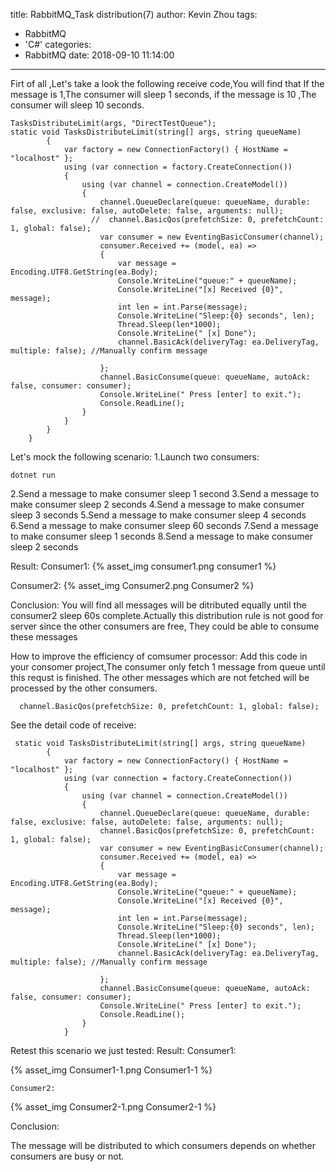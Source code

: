 title: RabbitMQ_Task distribution(7)
author: Kevin Zhou
tags:
  - RabbitMQ
  - 'C#'
categories:
  - RabbitMQ
date: 2018-09-10 11:14:00
---
Firt of all ,Let's take a look the following receive code,You will find that If the message is 1,The consumer will sleep 1 seconds, if the message is 10 ,The consumer will sleep 10 seconds.
```Csharp
TasksDistributeLimit(args, "DirectTestQueue");
static void TasksDistributeLimit(string[] args, string queueName)
        {
            var factory = new ConnectionFactory() { HostName = "localhost" };
            using (var connection = factory.CreateConnection())
            {
                using (var channel = connection.CreateModel())
                {
                    channel.QueueDeclare(queue: queueName, durable: false, exclusive: false, autoDelete: false, arguments: null);
                  //  channel.BasicQos(prefetchSize: 0, prefetchCount: 1, global: false);
                    var consumer = new EventingBasicConsumer(channel);
                    consumer.Received += (model, ea) =>
                    {
                        var message = Encoding.UTF8.GetString(ea.Body);
                        Console.WriteLine("queue:" + queueName);
                        Console.WriteLine("[x] Received {0}", message);
                        int len = int.Parse(message);                        
                        Console.WriteLine("Sleep:{0} seconds", len);
                        Thread.Sleep(len*1000);
                        Console.WriteLine(" [x] Done");
                        channel.BasicAck(deliveryTag: ea.DeliveryTag, multiple: false); //Manually confirm message

                    };
                    channel.BasicConsume(queue: queueName, autoAck: false, consumer: consumer);
                    Console.WriteLine(" Press [enter] to exit.");
                    Console.ReadLine();
                }
            }
        }
    }
```
<!--more-->
Let's mock the following scenario:
1.Launch two consumers:
  ```
  dotnet run
  ```
2.Send a message to make consumer sleep 1 second
3.Send a message to make consumer sleep 2 seconds
4.Send a message to make consumer sleep 3 seconds
5.Send a message to make consumer sleep 4 seconds
6.Send a message to make consumer sleep 60 seconds
7.Send a message to make consumer sleep 1 seconds
8.Send a message to make consumer sleep 2 seconds

Result:
Consumer1:
{% asset_img consumer1.png consumer1 %}

Consumer2:
{% asset_img Consumer2.png Consumer2 %}

Conclusion:
You will find all messages will be ditributed equally until the consumer2 sleep 60s complete.Actually this distribution rule is not good for server since the other consumers are free, They could be able to consume these messages

How to improve the efficiency of comsumer processor:
Add this code in your consomer project,The consumer only fetch 1 message from queue until 
this requst is finished. The other messages which are not fetched will be processed by the other consumers.
```Charp
  channel.BasicQos(prefetchSize: 0, prefetchCount: 1, global: false);
```
See the detail code of receive:
```Charp
 static void TasksDistributeLimit(string[] args, string queueName)
        {
            var factory = new ConnectionFactory() { HostName = "localhost" };
            using (var connection = factory.CreateConnection())
            {
                using (var channel = connection.CreateModel())
                {
                    channel.QueueDeclare(queue: queueName, durable: false, exclusive: false, autoDelete: false, arguments: null);
                    channel.BasicQos(prefetchSize: 0, prefetchCount: 1, global: false);
                    var consumer = new EventingBasicConsumer(channel);
                    consumer.Received += (model, ea) =>
                    {
                        var message = Encoding.UTF8.GetString(ea.Body);
                        Console.WriteLine("queue:" + queueName);
                        Console.WriteLine("[x] Received {0}", message);
                        int len = int.Parse(message);                        
                        Console.WriteLine("Sleep:{0} seconds", len);
                        Thread.Sleep(len*1000);
                        Console.WriteLine(" [x] Done");
                        channel.BasicAck(deliveryTag: ea.DeliveryTag, multiple: false); //Manually confirm message

                    };
                    channel.BasicConsume(queue: queueName, autoAck: false, consumer: consumer);
                    Console.WriteLine(" Press [enter] to exit.");
                    Console.ReadLine();
                }
            }
```

Retest this scenario we just tested:
Result:
	Consumer1:   
    
{% asset_img Consumer1-1.png Consumer1-1 %}

    Consumer2:
    
 {% asset_img Consumer2-1.png Consumer2-1 %}

Conclusion:

The message will be distributed to which consumers depends on whether consumers are busy or not.